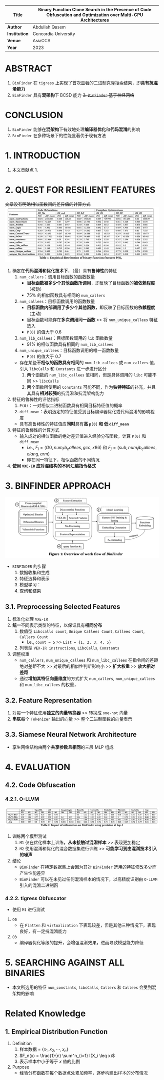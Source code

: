 | **Title** | Binary Function Clone Search in the Presence of Code Obfuscation and Optimization over Multi-CPU Architectures |
|----------|-------------------------------------------------------------------------------------|
| **Author** | Abdullah Qasem |
| **Institution** | Concordia University  |
| **Venue** | AsiaCCS |
| **Year** | 2023 |


# ABSTRACT
1. `BinFinder` 在 `tigress` 上实现了首次显著的二进制克隆搜索结果，即**具有抗混淆能力**
2. `BinFinder` 具有**混架构**下 BCSD 能力
~~3. `BinFinder` 基于神经网络~~


# CONCLUSION
1. `BinFinder` 能够在**混架构**下有效地处理**编译器优化**和**代码混淆**的影响
2. `BinFinder` 在多种场景下的性能显著优于现有方法


# 1. INTRODUCTION
1. 本文贡献点
   1. 


# 2. QUEST FOR RESILIENT FEATURES
~~文章没有明确相似函数间的差异值的计算方式~~
![alt text](<images/2023_C_AsiaCCS_Binary Function Clone Search in the Presence of Code Obfuscation and Optimization over Multi-CPU Architectures/img.png>)
1. 确定在**代码混淆和优化技术下**，（最）具有**鲁棒性**的特征
   1. `num_callers`：调用目标函数的函数数量
      - **目标函数被多少个其他函数所调用**，即反映了目标函数的**被依赖程度**（被动）
      - 75% 的相似函数具有相同的 `num_callers`
   2. `num_callees`：目标函数调用的函数数量
      - **目标函数内部调用了多少个其他函数**，即反映了目标函数的**依赖程度**（主动）
      - 目标函数可能存在**多次调用同一函数** >> 将 `num_unique_callees` 特征选入
      - `P(0)` 的值大于 0.6
   3. `num_lib_callees`：目标函数调用的 `lib` 函数数量
      - 91% 的相似函数具有相同的 `num_lib_callees`
   4. `num_unique_callees`：目标函数调用的唯一函数数量
      - `P(0)` 的值大于 0.7 
   - 存在某些**不相似的函数具有相同**的 `num_lib_callees` 或 `num_callers` 值，引入 `libcCalls` 和 `Constants` 进一步进行区分
     1. 两个函数的 `num_libc_callees` 值相同，但是具体调用的 `libc` 可能不同 >> `libcCalls`
     2. 两个函数所使用的 `Constants` 可能不同，作为**独特特征**的补充，并且其具有**相对较强**的抗混淆和抗混架构能力
2. 特征的鲁棒性的评估指标
   1. `P(0)`：一对相似二进制函数具有相同目标特征值的概率
   2. `diff_mean`：表明选定的特征值受到目标编译器优化或代码混淆的影响程度
   - 具有高鲁棒性的特征值应**同时**具有**高 `p(0)` 和 低 `diff_mean`**
3. 特征的鲁棒性的计算方式
   - 输入成对的相似函数的绝对差异值进入经验分布函数，计算 `P(0)` 和 `diff_mean`
     - i.e., $F_i = (O0, num_lib_callees, gcc, x86)$ 和 $F_j = (sub, num_lib_callees, clang, arm)$
     - 即在同一特征下，相似函数的不同情况
4. **使用 `VXE-IR` 应对混结构的不同汇编指令格式**


# 3. BINFINDER APPROACH
![alt text](<images/2023_C_AsiaCCS_Binary Function Clone Search in the Presence of Code Obfuscation and Optimization over Multi-CPU Architectures/img-1.png>)
- `BINFINDER` 的步骤
  1. 数据收集和生成
  2. 特征选择和表示
  3. 模型学习：
  4. 查询和结果


## 3.1. Preprocessing Selected Features
1. 标准化处理 `VXE-IR`
2. **统一**不同表示类型的特征，以保证具有**相同分布**
   1. 数值型  `Libccalls count`, `Unique Callees Count`, `Callees Count`, `Callers Count`
      - i.e., `count = 5` >> `List = {1, 2, 3, 4, 5}` 
   2. 列表型  `VEX-IR instructions`, `LibcCalls`, `Constants`
3. 调整权重
   - `num_callers`, `num_unique_callees` 和 `num_libc_callees` 在指令间的差距绝对差距不大 >> 对最后的相似性判断影响小 >> **扩大权重** >> **放大相对差距**
   - 通过**增加其特征向量维度**的方式扩大 `num_callers`, `num_unique_callees` 和 `num_libc_callees` 的权重，


## 3.2. Feature Representation
1. 对每一个特征使用**独立的向量转换器** >> 转换成 `one-hot` 向量
2. **串联**每个 `Tokenizer` 输出的向量 >> 整个二进制函数的向量表示


## 3.3. Siamese Neural Network Architecture
- 孪生网络结构由两个**共享参数且相同**的三层 MLP 组成


# 4. EVALUATION
## 4.2. Code Obfuscation
### 4.2.1. O-LLVM
![alt text](<images/2023_C_AsiaCCS_Binary Function Clone Search in the Presence of Code Obfuscation and Optimization over Multi-CPU Architectures/img-2.png>)
1. 训练两个模型测试
   1. `M1` 仅在优化样本上训练，**从未接触过混淆样本** >> 表现更加稳定
   2. `M2` 使用混淆和优化的混合数据集进行训练 >> **可能学习到由混淆技术引入的噪声**
2. 结论
   - `BinFinder` 在特定数据集上会因为其对 `BinFinder` 选用的特征修改多少而产生性能差异
   - `BinFinder` 可以在未见过任何混淆样本的情况下，以高精度识别由 `O-LLVM` 引入的混淆二进制函


### 4.2.2. tigress Obfuscator
- 使用 `M1` 进行测试
1. `O0`
   - 在 `Flatten` 和 `virtualization` 下表现较差，但是其他三种情况下，表现良好，有一定抗混淆能力
2. `O3` 
   - 编译器优化等级的提升，会增强混淆效果，进而导致模型能力降低


# 5. SEARCHING AGAINST ALL BINARIES
- 本文所选用的特征 `num_constants`, `libcCalls`, `Callers` 和 `Callees` 会受到混架构的影响

# Related Knowledge
##  1. Empirical Distribution Function
1. Definition
   1. 样本数据 = $\{x_1, x_2, \cdots, x_n\}$
   2. $F_n(x) = \frac{1}{n} \sum^n_{i=1} I(X_i \leq x)$
   3. 表示样本中小于等于 $x$ 值的比例 
2. Purpose
   - 经验分布函数在每个数据点处累加频率，逐步构建出样本的分布情况